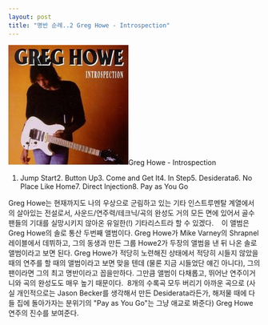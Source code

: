 ```yaml
---
layout: post
title: "명반 순례..2 Greg Howe - Introspection"
---
```



![image](/assets/images/0929b2cb9518be6fc13fd11c9d1f4cf3.jpg)Greg Howe - Introspection 
1. Jump Start2. Button Up3. Come and Get It4. In Step5. Desiderata6. No Place Like Home7. Direct Injection8. Pay as You Go




Greg Howe는 현재까지도 나의 우상으로 군림하고 있는 기타 인스트루멘탈 계열에서의 살아있는 전설로서, 사운드/연주력/테크닉/곡의 완성도 거의 모든 면에 있어서 골수 팬들의 기대를 실망시키지 않아온 유일한(!) 기타리스트라 할 수 있겠다.   
이 앨범은 Greg Howe의 솔로 통산 두번째 앨범이다. Greg Howe가 Mike Varney의 Shrapnel 레이블에서 데뷔하고, 그의 동생과 만든 그룹 Howe2가 두장의 앨범을 낸 뒤 나온 솔로 앨범이라고 보면 된다.
Greg Howe가 적당히 노련해진 상태에서 적당히 시들지 않았을 때의 연주를 할 때의 앨범이라고 보면 맞을 텐데 (물론 지금 시들었단 얘긴 아니다), 그의 팬이라면 그의 최고 명반이라고 꼽을만하다. 그만큼 앨범이 다채롭고, 뛰어난 연주이거니와 곡의 완성도도 매우 높기 때문이다. 
8개의 수록곡 모두 버리기 아까운 곡으로 (사실 개인적으로는 Jason Becker를 생각해서 만든 Desiderata라든가, 해저물 때에 다들 집에 돌아가자는 분위기의 "Pay as You Go"는 그냥 애교로 봐준다) Greg Howe 연주의 진수를 보여준다. 

